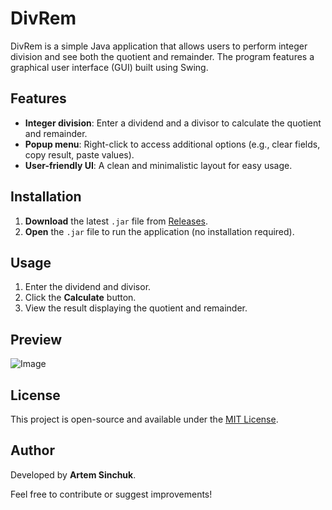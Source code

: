 # DivRem

DivRem is a simple Java application that allows users to perform integer division and see both the quotient and remainder. The program features a graphical user interface (GUI) built using Swing.

## Features
- **Integer division**: Enter a dividend and a divisor to calculate the quotient and remainder.
- **Popup menu**: Right-click to access additional options (e.g., clear fields, copy result, paste values).
- **User-friendly UI**: A clean and minimalistic layout for easy usage.

## Installation
1. **Download** the latest `.jar` file from [Releases](#).
2. **Open** the `.jar` file to run the application (no installation required).

## Usage
1. Enter the dividend and divisor.
2. Click the **Calculate** button.
3. View the result displaying the quotient and remainder.

## Preview
![Image](https://github.com/user-attachments/assets/61e66cc8-9f82-409d-8013-cbcb730ce2bd)

## License
This project is open-source and available under the [MIT License](https://github.com/ArtemSinchuk/DivRem/blob/main/LICENSE).

## Author
Developed by **Artem Sinchuk**.

Feel free to contribute or suggest improvements!


